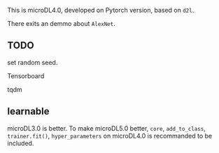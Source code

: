 This is microDL4.0, developed on Pytorch version, based on `d2l`.

There exits an demmo about `AlexNet`.

## TODO

set random seed.

Tensorboard

tqdm

## learnable

microDL3.0 is better. To make microDL5.0 better, `core`, `add_to_class`, `trainer.fit()`, `hyper_parameters` on microDL4.0 is recommanded to be included.